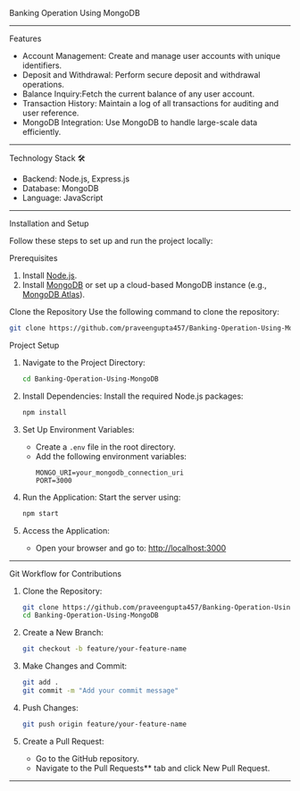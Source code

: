 Banking Operation Using MongoDB

---
Features
- Account Management: Create and manage user accounts with unique identifiers.
- Deposit and Withdrawal: Perform secure deposit and withdrawal operations.
- Balance Inquiry:Fetch the current balance of any user account.
- Transaction History: Maintain a log of all transactions for auditing and user reference.
- MongoDB Integration: Use MongoDB to handle large-scale data efficiently.

---

 Technology Stack 🛠
- Backend: Node.js, Express.js
- Database: MongoDB
- Language: JavaScript

---

Installation and Setup

Follow these steps to set up and run the project locally:

Prerequisites
1. Install [Node.js](https://nodejs.org/).
2. Install [MongoDB](https://www.mongodb.com/try/download/community) or set up a cloud-based MongoDB instance (e.g., [MongoDB Atlas](https://www.mongodb.com/atlas)).

Clone the Repository
Use the following command to clone the repository:

```bash
git clone https://github.com/praveengupta457/Banking-Operation-Using-MongoDB.git
```

Project Setup
1. Navigate to the Project Directory:
   ```bash
   cd Banking-Operation-Using-MongoDB
   ```

2. Install Dependencies:
   Install the required Node.js packages:
   ```bash
   npm install
   ```

3. Set Up Environment Variables:
   - Create a `.env` file in the root directory.
   - Add the following environment variables:
     ```env
     MONGO_URI=your_mongodb_connection_uri
     PORT=3000
     ```

4. Run the Application:
   Start the server using:
   ```bash
   npm start
   ```

5. Access the Application:
   - Open your browser and go to: [http://localhost:3000](http://localhost:3000)

---


Git Workflow for Contributions
1. Clone the Repository:
   ```bash
   git clone https://github.com/praveengupta457/Banking-Operation-Using-MongoDB.git
   cd Banking-Operation-Using-MongoDB
   ```

2. Create a New Branch:
   ```bash
   git checkout -b feature/your-feature-name
   ```

3. Make Changes and Commit:
   ```bash
   git add .
   git commit -m "Add your commit message"
   ```

4. Push Changes:
   ```bash
   git push origin feature/your-feature-name
   ```

5. Create a Pull Request:
   - Go to the GitHub repository.
   - Navigate to the Pull Requests** tab and click New Pull Request.

---
